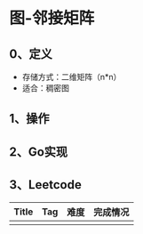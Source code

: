 # 图-邻接矩阵

## 0、定义

- 存储方式：二维矩阵（n*n）
- 适合：稠密图

## 1、操作

## 2、Go实现

## 3、Leetcode

| Title | Tag | 难度 | 完成情况 |
|:------|:----|:---|:-----|
|       |     |    |      |